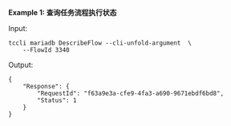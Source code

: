 **Example 1: 查询任务流程执行状态**



Input: 

```
tccli mariadb DescribeFlow --cli-unfold-argument  \
    --FlowId 3340
```

Output: 
```
{
    "Response": {
        "RequestId": "f63a9e3a-cfe9-4fa3-a690-9671ebdf6bd8",
        "Status": 1
    }
}
```


